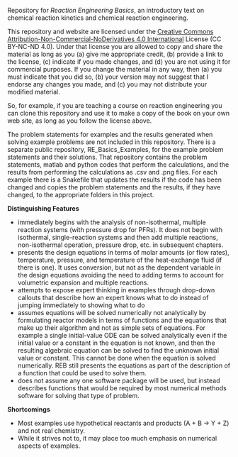 Repository for *Reaction Engineering Basics*, an introductory text on chemical reaction kinetics and chemical reaction engineering.

This repository and website are licensed under the [Creative Commons Attribution-Non-Commercial-NoDerivatives 4.0 International](https://creativecommons.org/licenses/by-nc-nd/4.0/) License (CC BY-NC-ND 4.0). Under that license you are allowed to copy and share the material as long as you (a) give me appropriate credit, (b) provide a link to the license, (c) indicate if you made changes, and (d) you are not using it for commercial purposes. If you change the material in any way, then (a) you must indicate that you did so, (b) your version may not suggest that I endorse any changes you made, and (c) you may not distribute your modified material.

So, for example, if you are teaching a course on reaction engineering you can clone this repository and use it to make a copy of the book on your own web site, as long as you follow the license above. 

The problem statements for examples and the results generated when solving example problems are not included in this repository. There is a separate public repository, RE_Basics_Examples, for the example problem statements and their solutions. That repository contains the problem statements, matlab and python codes that perform the calculations, and the results from performing the calculations as .csv and .png files. For each example there is a Snakefile that updates the results if the code has been changed and copies the problem statements and the results, if they have changed, to the appropriate folders in this project.

**Distinguishing Features**
- immediately begins with the analysis of non-isothermal, multiple reaction systems (with pressure drop for PFRs). It does not begin with isothermal, single-reaction systems and then add multiple reactions, non-isothermal operation, pressure drop, etc. in subsequent chapters.
- presents the design equations in terms of molar amounts (or flow rates), temperature, pressure, and temperature of the heat-exchange fluid (if there is one). It uses conversion, but not as the dependent variable in the design equations avoiding the need to adding terms to account for volumetric expansion and multiple reactions.
- attempts to expose expert thinking in examples through drop-down callouts that describe how an expert knows what to do instead of jumping immediately to showing what to do
- assumes equations will be solved numerically not analytically by formulating reactor models in terms of functions and the equations that make up their algorithm and not as simple sets of equations. For example a single initial-value ODE can be solved analytically even if the initial value or a constant in the equation is not known, and then the resulting algebraic equation can be solved to find the unknown initial value or constant. This cannot be done when the equation is solved numerically. REB still presents the equations as part of the description of a function that could be used to solve them.
- does not assume any one software package will be used, but instead describes functions that would be required by most numerical methods software for solving that type of problem.

**Shortcomings**
- Most examples use hypothetical reactants and products (A + B -> Y + Z) and not real chemistry.
- While it strives not to, it may place too much emphasis on numerical aspects of examples.